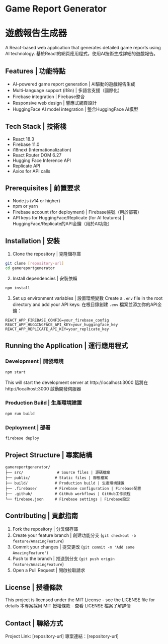 # Game Report Generator
# 遊戲報告生成器

A React-based web application that generates detailed game reports using AI technology.
基於React的網頁應用程式，使用AI技術生成詳細的遊戲報告。

## Features | 功能特點

- AI-powered game report generation | AI驅動的遊戲報告生成
- Multi-language support (i18n) | 多語言支援（國際化）
- Firebase integration | Firebase整合
- Responsive web design | 響應式網頁設計
- HuggingFace AI model integration | 整合HuggingFace AI模型

## Tech Stack | 技術棧

- React 18.3
- Firebase 11.0
- i18next (Internationalization)
- React Router DOM 6.27
- Hugging Face Inference API
- Replicate API
- Axios for API calls

## Prerequisites | 前置要求

- Node.js (v14 or higher)
- npm or yarn
- Firebase account (for deployment) | Firebase帳號（用於部署）
- API keys for HuggingFace/Replicate (for AI features) | HuggingFace/Replicate的API金鑰（用於AI功能）

## Installation | 安裝

1. Clone the repository | 克隆儲存庫
```bash
git clone [repository-url]
cd gamereportgenerator
```

2. Install dependencies | 安裝依賴
```bash
npm install
```

3. Set up environment variables | 設置環境變數
Create a `.env` file in the root directory and add your API keys:
在根目錄創建 `.env` 檔案並添加你的API金鑰：

```env
REACT_APP_FIREBASE_CONFIG=your_firebase_config
REACT_APP_HUGGINGFACE_API_KEY=your_huggingface_key
REACT_APP_REPLICATE_API_KEY=your_replicate_key
```

## Running the Application | 運行應用程式

### Development | 開發環境
```bash
npm start
```
This will start the development server at http://localhost:3000
這將在 http://localhost:3000 啟動開發伺服器

### Production Build | 生產環境建置
```bash
npm run build
```

### Deployment | 部署
```bash
firebase deploy
```

## Project Structure | 專案結構

```
gamereportgenerator/
├── src/               # Source files | 源碼檔案
├── public/           # Static files | 靜態檔案
├── build/            # Production build | 生產環境建置
├── .firebase/        # Firebase configuration | Firebase配置
├── .github/          # GitHub workflows | GitHub工作流程
└── firebase.json     # Firebase settings | Firebase設定
```

## Contributing | 貢獻指南

1. Fork the repository | 分叉儲存庫
2. Create your feature branch | 創建功能分支 (`git checkout -b feature/AmazingFeature`)
3. Commit your changes | 提交更改 (`git commit -m 'Add some AmazingFeature'`)
4. Push to the branch | 推送到分支 (`git push origin feature/AmazingFeature`)
5. Open a Pull Request | 開啟拉取請求

## License | 授權條款

This project is licensed under the MIT License - see the LICENSE file for details
本專案採用 MIT 授權條款 - 查看 LICENSE 檔案了解詳情

## Contact | 聯絡方式

Project Link: [repository-url]
專案連結：[repository-url]

